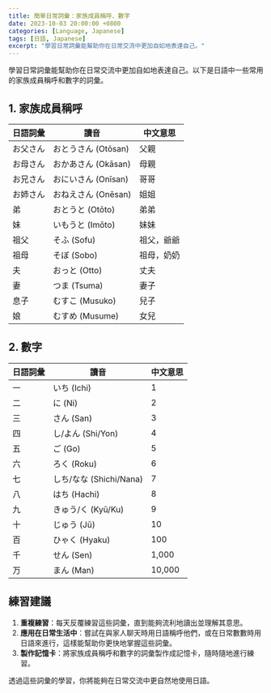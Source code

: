 ```yaml
---
title: 簡單日常詞彙：家族成員稱呼、數字
date: 2023-10-03 20:00:00 +0800
categories: [Language, Japanese]
tags: [日語, Japanese] 
excerpt: "學習日常詞彙能幫助你在日常交流中更加自如地表達自己。"
---
```


學習日常詞彙能幫助你在日常交流中更加自如地表達自己。以下是日語中一些常用的家族成員稱呼和數字的詞彙。

## **1. 家族成員稱呼**

| 日語詞彙 | 讀音 | 中文意思 |
|---|---|---|
| お父さん | おとうさん (Otōsan) | 父親 |
| お母さん | おかあさん (Okāsan) | 母親 |
| お兄さん | おにいさん (Onīsan) | 哥哥 |
| お姉さん | おねえさん (Onēsan) | 姐姐 |
| 弟 | おとうと (Otōto) | 弟弟 |
| 妹 | いもうと (Imōto) | 妹妹 |
| 祖父 | そふ (Sofu) | 祖父，爺爺 |
| 祖母 | そぼ (Sobo) | 祖母，奶奶 |
| 夫 | おっと (Otto) | 丈夫 |
| 妻 | つま (Tsuma) | 妻子 |
| 息子 | むすこ (Musuko) | 兒子 |
| 娘 | むすめ (Musume) | 女兒 |

## **2. 數字**

| 日語詞彙 | 讀音 | 中文意思 |
|---|---|---|
| 一 | いち (Ichi) | 1 |
| 二 | に (Ni) | 2 |
| 三 | さん (San) | 3 |
| 四 | し/よん (Shi/Yon) | 4 |
| 五 | ご (Go) | 5 |
| 六 | ろく (Roku) | 6 |
| 七 | しち/なな (Shichi/Nana) | 7 |
| 八 | はち (Hachi) | 8 |
| 九 | きゅう/く (Kyū/Ku) | 9 |
| 十 | じゅう (Jū) | 10 |
| 百 | ひゃく (Hyaku) | 100 |
| 千 | せん (Sen) | 1,000 |
| 万 | まん (Man) | 10,000 |

## **練習建議**

1. **重複練習**：每天反覆練習這些詞彙，直到能夠流利地讀出並理解其意思。
2. **應用在日常生活中**：嘗試在與家人聊天時用日語稱呼他們，或在日常數數時用日語來進行，這樣能幫助你更快地掌握這些詞彙。
3. **製作記憶卡**：將家族成員稱呼和數字的詞彙製作成記憶卡，隨時隨地進行練習。

透過這些詞彙的學習，你將能夠在日常交流中更自然地使用日語。
